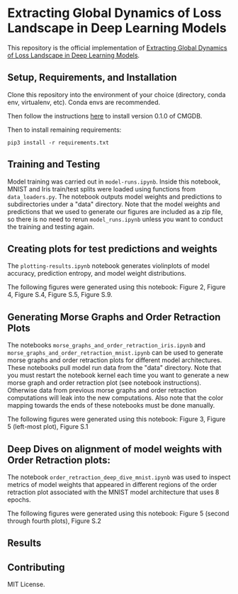 # Extracting Global Dynamics of Loss Landscape in Deep Learning Models

This repository is the official implementation of [Extracting Global Dynamics of Loss Landscape in Deep Learning Models](https://github.com/netrias/DOODL3).
<!--- TODO: update above link --->

## Setup, Requirements, and Installation
Clone this repository into the environment of your choice (directory, conda env, virtualenv, etc). Conda envs are recommended.

Then follow the instructions [here](https://github.com/marciogameiro/CMGDB) to install version 0.1.0 of CMGDB.

Then to install remaining requirements:

```setup
pip3 install -r requirements.txt
```

## Training and Testing

Model training was carried out in `model-runs.ipynb`. Inside this notebook, MNIST and Iris train/test splits were loaded using functions from `data_loaders.py`. The notebook outputs model weights and predictions to subdirectories under a "data" directory. Note that the model weights and predictions that we used to generate our figures are included as a zip file, so there is no need to rerun `model_runs.ipynb` unless you want to conduct the training and testing again.

## Creating plots for test predictions and weights

The `plotting-results.ipynb` notebook generates violinplots of model accuracy, prediction entropy, and model weight distributions. 

The following figures were generated using this notebook: Figure 2, Figure 4, Figure S.4, Figure S.5, Figure S.9.

## Generating Morse Graphs and Order Retraction Plots

The notebooks `morse_graphs_and_order_retraction_iris.ipynb` and `morse_graphs_and_order_retraction_mnist.ipynb` can be used to generate morse graphs and order retraction plots for different model architectures. These notebooks pull model run data from the "data" directory. Note that you must restart the notebook kernel each time you want to generate a new morse graph and order retraction plot (see notebook instructions). Otherwise data from previous morse graphs and order retraction computations will leak into the new computations. Also note that the color mapping towards the ends of these notebooks must be done manually.

The following figures were generated using this notebook: Figure 3, Figure 5 (left-most plot), Figure S.1

## Deep Dives on alignment of model weights with Order Retraction plots:
The notebook `order_retraction_deep_dive_mnist.ipynb` was used to inspect metrics of model weights that appeared in different regions of the order retraction plot associated with the MNIST model architecture that uses 8 epochs.

The following figures were generated using this notebook: Figure 5 (second through fourth plots), Figure S.2

## Results


## Contributing

MIT License.
